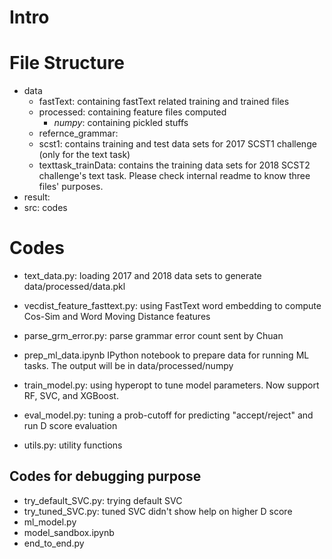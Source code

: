 # Intro

# File Structure

- data
  - fastText: containing fastText related training and trained files
  - processed: containing feature files computed
    - *numpy*: containing pickled stuffs
  - refernce_grammar:  
  - scst1: contains training and test data sets for 2017 SCST1 challenge (only for the text task)
  - texttask_trainData: contains the training data sets for 2018 SCST2 challenge's text task. Please check internal readme to know three files' purposes.
- result: 
- src: codes

# Codes

 - text_data.py: loading 2017 and 2018 data sets to generate data/processed/data.pkl
 - vecdist_feature_fasttext.py: using FastText word embedding to compute Cos-Sim and Word Moving Distance features
 - parse_grm_error.py: parse grammar error count sent by Chuan
 - prep_ml_data.ipynb  IPython notebook to prepare data for running ML tasks. The output will be in data/processed/numpy
 
 - train_model.py: using hyperopt to tune model parameters. Now support RF, SVC, and XGBoost.
 - eval_model.py: tuning a prob-cutoff for predicting "accept/reject" and run D score evaluation
 - utils.py: utility functions

## Codes for debugging purpose

- try_default_SVC.py: trying default SVC
- try_tuned_SVC.py: tuned SVC didn't show help on higher D score
- ml_model.py
- model_sandbox.ipynb
- end_to_end.py
